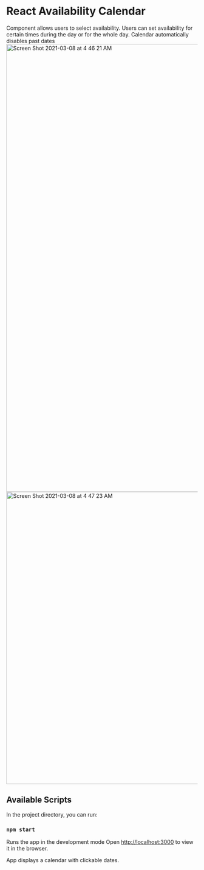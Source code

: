 # React Availability Calendar

Component allows users to select availability. Users can set availability for certain times during the day or for the whole day.
Calendar automatically disables past dates
<img width="1180" alt="Screen Shot 2021-03-08 at 4 46 21 AM" src="https://user-images.githubusercontent.com/24212950/110304182-4522e180-7fc9-11eb-9516-856310951bb7.png">
<img width="770" alt="Screen Shot 2021-03-08 at 4 47 23 AM" src="https://user-images.githubusercontent.com/24212950/110304308-6a175480-7fc9-11eb-8b7c-89ea81bd1195.png">

## Available Scripts

In the project directory, you can run:

### `npm start`

Runs the app in the development mode
Open [http://localhost:3000](http://localhost:3000) to view it in the browser.

App displays a calendar with clickable dates.
